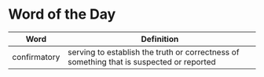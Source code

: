 # Word of the Day

|Word|Definition|
|---|---|
|confirmatory|serving to establish the truth or correctness of something that is suspected or reported|